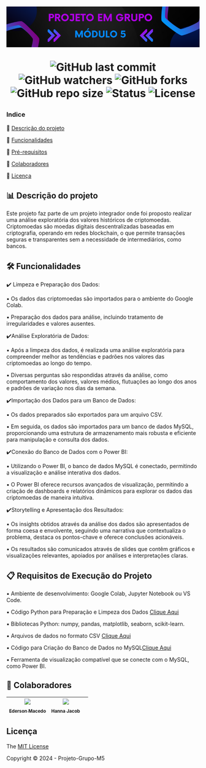 
<h1 align="center"> 
 <img src="Documentos/Imagens/banner.png" /> 

![GitHub last commit](https://img.shields.io/github/last-commit/HannaJacob/Projeto-Grupo-M5?display_timestamp=author&style=for-the-badge&color=%23b100e8)
![GitHub watchers](https://img.shields.io/github/watchers/HannaJacob/Projeto-Grupo-M5?style=for-the-badge&color=%23b100e8)
![GitHub forks](https://img.shields.io/github/forks/HannaJacob/Projeto-Grupo-M5?style=for-the-badge&color=%23b100e8)
![GitHub repo size](https://img.shields.io/github/repo-size/HannaJacob/Projeto-Grupo-M5?style=for-the-badge&logo=github&color=%23048aff)
![Status](https://img.shields.io/badge/STATUS-EM_DESENVOLVIMENTO-%23048aff?style=for-the-badge)
![License](https://img.shields.io/badge/LICENSE-MIT-%23048aff?style=for-the-badge)
</h1>

### Indice

:small_blue_diamond: [Descrição do projeto](#Descrição-do-projeto)

:small_blue_diamond: [Funcionalidades](#Funcionalidades)

:small_blue_diamond: [Pré-requisitos](#Requisitos-de-Execução-do-Projeto)

:small_blue_diamond: [Colaboradores](#:handshake:Colaboradores)

:small_blue_diamond: [Licença](#Licença)

## :bar_chart: Descrição do projeto
Este projeto faz parte de um projeto integrador onde foi proposto realizar uma análise exploratória dos valores históricos de criptomoedas. Criptomoedas são moedas digitais descentralizadas baseadas em criptografia, operando em redes blockchain, o que permite transações seguras e transparentes sem a necessidade de intermediários, como bancos.

## :hammer_and_wrench: Funcionalidades
:heavy_check_mark: Limpeza e Preparação dos Dados:

:black_small_square: Os dados das criptomoedas são importados para o ambiente do Google Colab.

:black_small_square: Preparação dos dados para análise, incluindo tratamento de irregularidades e valores ausentes.

:heavy_check_mark:Análise Exploratória de Dados:

:black_small_square: Após a limpeza dos dados, é realizada uma análise exploratória para compreender melhor as tendências e padrões nos valores das criptomoedas ao longo do tempo.

:black_small_square: Diversas perguntas são respondidas através da análise, como comportamento dos valores, valores médios, flutuações ao longo dos anos e padrões de variação nos dias da semana.

:heavy_check_mark:Importação dos Dados para um Banco de Dados:

:black_small_square: Os dados preparados são exportados para um arquivo CSV.

:black_small_square: Em seguida, os dados são importados para um banco de dados MySQL, proporcionando uma estrutura de armazenamento mais robusta e eficiente para manipulação e consulta dos dados.

:heavy_check_mark:Conexão do Banco de Dados com o Power BI:

:black_small_square: Utilizando o Power BI, o banco de dados MySQL é conectado, permitindo a visualização e análise interativa dos dados.

:black_small_square: O Power BI oferece recursos avançados de visualização, permitindo a criação de dashboards e relatórios dinâmicos para explorar os dados das criptomoedas de maneira intuitiva.

:heavy_check_mark:Storytelling e Apresentação dos Resultados:

:black_small_square: Os insights obtidos através da análise dos dados são apresentados de forma coesa e envolvente, seguindo uma narrativa que contextualiza o problema, destaca os pontos-chave e oferece conclusões acionáveis.

:black_small_square: Os resultados são comunicados através de slides que contêm gráficos e visualizações relevantes, apoiados por análises e interpretações claras.

## :clipboard: Requisitos de Execução do Projeto

:black_small_square: Ambiente de desenvolvimento: Google Colab, Jupyter Notebook ou VS Code.

:black_small_square: Código Python para Preparação e Limpeza dos Dados [Clique Aqui](Code/MDL5_CriptoMoedas_Grupo2.ipynb)

:black_small_square: Bibliotecas Python: numpy, pandas, matplotlib, seaborn, scikit-learn.

:black_small_square: Arquivos de dados no formato CSV [Clique Aqui](Dados)

:black_small_square: Código para Criação do Banco de Dados no MySQL[Clique Aqui](Code)

:black_small_square: Ferramenta de visualização compatível que se conecte com o MySQL, como Power BI.

## :handshake: Colaboradores


| [<img src="https://avatars.githubusercontent.com/u/142859543?v=4" width=115><br><sub>Ederson Macedo</sub>](https://github.com/edersonmcm) |   [<img src="https://avatars.githubusercontent.com/u/144841827?v=4" width=115><br><sub>Hanna Jacob</sub>](https://github.com/HannaJacob) |  |
| :---: | :---: | :---: 

## Licença 

The [MIT License](LICENSE)

Copyright :copyright: 2024 - Projeto-Grupo-M5
